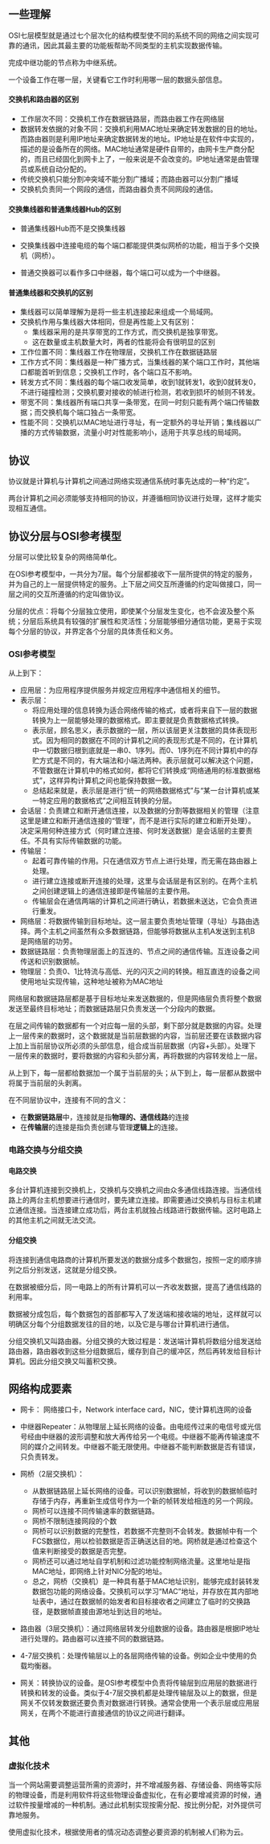## 一些理解

OSI七层模型就是通过七个层次化的结构模型使不同的系统不同的网络之间实现可靠的通讯，因此其最主要的功能板帮助不同类型的主机实现数据传输。

完成中继功能的节点称为中继系统。

一个设备工作在哪一层，关键看它工作时利用哪一层的数据头部信息。

#### 交换机和路由器的区别

- 工作层次不同：交换机工作在数据链路层，而路由器工作在网络层
- 数据转发依据的对象不同：交换机利用MAC地址来确定转发数据的目的地址。而路由器则是利用IP地址来确定数据转发的地址。IP地址是在软件中实现的，描述的是设备所在的网络。MAC地址通常是硬件自带的，由网卡生产商分配的，而且已经固化到网卡上了，一般来说是不会改变的。IP地址通常是由管理员或系统自动分配的。
- 传统交换机只能分割冲突域不能分割广播域；而路由器可以分割广播域
- 交换机负责同一个网段的通信，而路由器负责不同网段的通信。

#### 交换集线器和普通集线器Hub的区别

- 普通集线器Hub而不是交换集线器
- 交换集线器中连接电缆的每个端口都能提供类似网桥的功能，相当于多个交换机（网桥）。

- 普通交换器可以看作多口中继器，每个端口可以成为一个中继器。

#### 普通集线器和交换机的区别

- 集线器可以简单理解为是将一些主机连接起来组成一个局域网。
- 交换机作用与集线器大体相同，但是再性能上又有区别：
  - 集线器采用的是共享带宽的工作方式，而交换机是独享带宽。
  - 这在数量或主机数量大时，两者的性能将会有很明显的区别
- 工作位置不同：集线器工作在物理层，交换机工作在数据链路层
- 工作方式不同：集线器是一种广播方式，当集线器的某个端口工作时，其他端口都能首听到信息；交换机工作时，各个端口互不影响。
- 转发方式不同：集线器的每个端口收发简单，收到1就转发1，收到0就转发0，不进行碰撞检测；交换机要对接收的帧进行检测，若收到损坏的帧则不转发。
- 带宽不同：集线器所有端口共享一条带宽，在同一时刻只能有两个端口传输数据；而交换机每个端口独占一条带宽。
- 性能不同：交换机以MAC地址进行寻址，有一定额外的寻址开销；集线器以广播的方式传输数据，流量小时对性能影响小，适用于共享总线的局域网。

## 协议

协议就是计算机与计算机之间通过网络实现通信系统时事先达成的一种“约定”。

两台计算机之间必须能够支持相同的协议，并遵循相同协议进行处理，这样才能实现相互通信。

## 协议分层与OSI参考模型

分层可以使比较复杂的网络简单化。

在OSI参考模型中，一共分为7层。每个分层都接收下一层所提供的特定的服务，并为自己的上一层提供特定的服务。上下层之间交互所遵循的约定叫做接口，同一层之间的交互所遵循的约定叫做协议。

分层的优点：将每个分层独立使用，即使某个分层发生变化，也不会波及整个系统；分层后系统具有较强的扩展性和灵活性；分层能够细分通信功能，更易于实现每个分层的协议，并界定各个分层的具体责任和义务。

### OSI参考模型

从上到下：

- 应用层：为应用程序提供服务并规定应用程序中通信相关的细节。
- 表示层：
  - 将应用处理的信息转换为适合网络传输的格式，或者将来自下一层的数据转换为上一层能够处理的数据格式。即主要就是负责数据格式转换。
  - 表示层，顾名思义，表示数据的一层，所以该层更关注数据的具体表现形式。因为相同的数据在不同的计算机之间的表现形式是不同的，在计算机中一切数据归根到底就是一串0、1序列。而0、1序列在不同计算机中的存贮方式是不同的，有大端法和小端法两种。表示层就可以解决这个问题，不管数据在计算机中的格式如何，都将它们转换成“网络通用的标准数据格式”，这样异构计算机之间也能保持数据一致。
  - 总结起来就是，表示层是进行“统一的网络数据格式”与“某一台计算机或某一特定应用的数据格式”之间相互转换的分层。
- 会话层：负责建立和断开通信连接，以及数据的分割等数据相关的管理（注意这里是建立和断开通信连接的“管理”，而不是进行实际的建立和断开处理）。决定采用何种连接方式（何时建立连接、何时发送数据）是会话层的主要责任。不具有实际传输数据的功能。
- 传输层：
  - 起着可靠传输的作用。只在通信双方节点上进行处理，而无需在路由器上处理。
  - 进行建立连接或断开连接的处理，这里与会话层是有区别的。在两个主机之间创建逻辑上的通信连接即是传输层的主要作用。
  - 传输层会在通信两端的计算机之间进行确认，若数据未送达，它会负责进行重发。
- 网络层：将数据传输到目标地址。这一层主要负责地址管理（寻址）与路由选择。两个主机之间虽然有众多数据链路，但能够将数据从主机A发送到主机B是网络层的功劳。
- 数据链路层：负责物理层面上的互连的、节点之间的通信传输。互连设备之间传送和识别数据帧。
- 物理层：负责0、1比特流与高低、光的闪灭之间的转换。相互直连的设备之间使用地址实现传输，这种地址被称为MAC地址



网络层和数据链路层都是基于目标地址来发送数据的，但是网络层负责将整个数据发送至最终目标地址；而数据链路层只负责发送一个分段内的数据。

在层之间传输的数据都有一个对应每一层的头部，剩下部分就是数据的内容。处理上一层传来的数据时，这个数据就是当前层数据的内容，当前层还要在该数据内容上加上当前层协议所必须的头部信息，组合成当前层数据（内容+头部）。处理下一层传来的数据时，要将数据的内容和头部分离，再将数据的内容转发给上一层。

从上到下，每一层都给数据加一个属于当前层的头；从下到上，每一层都从数据中将属于当前层的头剥离。

在不同层协议中，连接有不同的含义：

- 在**数据链路层**中，连接就是指**物理的、通信线路**的连接
- 在**传输层**的连接是指负责创建与管理**逻辑上**的连接。

### 电路交换与分组交换

#### 电路交换

多台计算机连接到交换机上，交换机与交换机之间由众多通信线路连接。当通信线路上的两台主机想要进行通信时，要先建立连接。即需要通过交换机与目标主机建立通信连接。当连接建立成功后，两台主机就独占线路进行数据传输。这时电路上的其他主机之间就无法交流。



#### 分组交换

将连接到通信电路商的计算机所要发送的数据分成多个数据包，按照一定的顺序排列之后分别发送，这就是分组交换。

在数据被细分后，同一电路上的所有计算机可以一齐收发数据，提高了通信线路的利用率。

数据被分成包后，每个数据包的首部都写入了发送端和接收端的地址，这样就可以明确区分每个分组数据发往的目的地，以及它是与哪台计算机进行通信。

分组交换机又叫路由器。分组交换的大致过程是：发送端计算机将数组分组发送给路由器，路由器收到这些分组数据后，缓存到自己的缓冲区，然后再转发给目标计算机。因此分组交换又叫蓄积交换。



## 网络构成要素

- 网卡： 网络接口卡，Network interface card，NIC，使计算机连网的设备

- 中继器Repeater：从物理层上延长网络的设备。由电缆传过来的电信号或光信号经由中继器的波形调整和放大再传给另一个电缆。中继器不能再传输速度不同的媒介之间转发。中继器不能无限使用。中继器不能判断数据是否有错误，只负责转发。

- 网桥（2层交换机）：

  - 从数据链路层上延长网络的设备。可以识别数据帧，将收到的数据帧临时存储于内存，再重新生成信号作为一个新的帧转发给相连的另一个网段。
  - 网桥可以连接不同传输速率的数据链路。
  - 网桥不限制连接网段的个数
  - 网桥可以识别数据的完整性，若数据不完整则不会转发。数据帧中有一个FCS数据位，用以检验数据是否正确送达目的地。网桥就是通过检查这个值来判断接受的数据是否完整。
  - 网桥还可以通过地址自学机制和过滤功能控制网络流量。这里地址是指MAC地址，即网络上针对NIC分配的地址。
  - 总之，网桥（交换机）是一种具有基于MAC地址识别，能够完成封装转发数据包功能的网络设备。交换机可以学习“MAC”地址，并存放在其内部地址表中，通过在数据帧的始发者和目标接收者之间建立了临时的交换路径，是数据帧直接由源地址到达目的地址。

- 路由器（3层交换机）：通过网络层转发分组数据的设备。路由器是根据IP地址进行处理的。路由器可以连接不同的数据链路。

- 4-7层交换机：处理传输层以上的各层网络传输的设备。例如企业中使用的负载均衡器。

- 网关：转换协议的设备。是OSI参考模型中负责将传输层到应用层的数据进行转换和转发的设备。类似于4-7层交换机都是处理传输层及以上的数据，但是网关不仅转发数据还要负责对数据进行转换。通常会使用一个表示层或应用层网关，在两个不能进行直接通信的协议之间进行翻译。



## 其他

### 虚拟化技术

当一个网站需要调整运营所需的资源时，并不增减服务器、存储设备、网络等实际的物理设备，而是利用软件将这些物理设备虚拟化，在有必要增减资源的时候，通过软件按量增减的一种机制。通过此机制实现按需分配、按比例分配，对外提供可靠地服务。

使用虚拟化技术，根据使用者的情况动态调整必要资源的机制被人们称为云。



